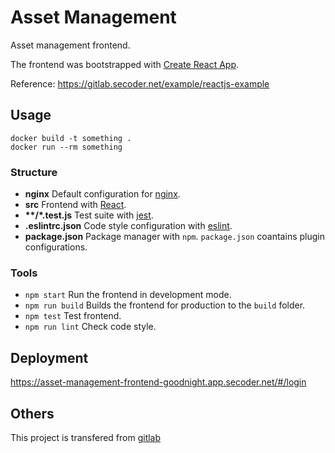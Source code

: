 # Asset Management

Asset management frontend.

The frontend was bootstrapped with [Create React App](https://github.com/facebook/create-react-app).

Reference: https://gitlab.secoder.net/example/reactjs-example

## Usage

    docker build -t something .
	docker run --rm something

### Structure

* __nginx__ Default configuration for [nginx](http://nginx.org/en/docs/beginners_guide.html).
* __src__ Frontend with [React](https://reactjs.org/tutorial/tutorial.html).
* __**/*.test.js__ Test suite with [jest](https://jestjs.io/docs/en/getting-started.html).
* __.eslintrc.json__ Code style configuration with [eslint](https://eslint.org/docs/user-guide/configuring).
* __package.json__ Package manager with `npm`. `package.json` coantains plugin configurations.

### Tools

* `npm start` Run the frontend in development mode.
* `npm run build` Builds the frontend for production to the `build` folder.
* `npm test` Test frontend.
* `npm run lint` Check code style.

## Deployment

https://asset-management-frontend-goodnight.app.secoder.net/#/login

## Others

This project is transfered from [gitlab](https://gitlab.secoder.net/GoodNight/asset-management-frontend)
